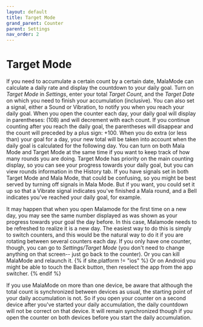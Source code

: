 ```yaml
---
layout: default
title: Target Mode
grand_parent: Counter
parent: Settings
nav_order: 2
---
```


# Target Mode
If you need to accumulate a certain count by a certain date, MalaMode can calculate a daily rate and display the countdown to your daily goal. Turn on *Target Mode* in *Settings*, enter your total *Target Count*, and the *Target Date* on which you need to finish your accumulation (inclusive). You can also set a signal, either a Sound or Vibration, to notify you when you reach your daily goal. When you open the counter each day, your daily goal will display in parentheses: (108) and will decrement with each count. If you continue counting after you reach the daily goal, the parentheses will disappear and the count will preceded by a plus sign: +100. When you do extra (or less than) your goal for a day, your new total will be taken into account when the daily goal is calculated for the following day.
You can turn on both Mala Mode and Target Mode at the same time if you want to keep track of how many rounds you are doing. Target Mode has priority on the main counting display, so you can see your progress towards your daily goal, but you can view rounds information in the History tab. If you have signals set in both Target Mode and Mala Mode, that could be confusing, so you might be best served by turning off signals in Mala Mode. But if you want, you could set it up so that a Vibrate signal indicates you've finished a Mala round, and a Bell indicates you've reached your daily goal, for example.
 
It may happen that when you open Malamode for the first time on a new day, you may see the same number displayed as was shown as your progress towards your goal the day before. In this case, Malamode needs to be refreshed to realize it is a new day. The easiest way to do this is simply to switch counters, and this would be the natural way to do it if you are rotating between several counters each day. If you only have one counter, though, you can go to *Settings/Target Mode* (you don't need to change anything on that screen-- just go back to the counter). Or you can kill MalaMode and relaunch it. {% if site.platform != "ios" %} Or on Android you might be able to touch the Back button, then reselect the app from the app switcher. {% endif %}

If you use MalaMode on more than one device, be aware that although the total count is synchronized between devices as usual, the starting point of your daily accumulation is not. So if you open your counter on a second device after you've started your daily accumulation, the daily countdown will not be correct on that device. It will remain synchronized though if you open the counter on both devices before you start the daily accumulation.

